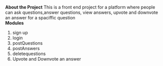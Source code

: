 <b>About the Project</b>
This is a front end project for a platform where people can ask questions,answer questions, view answers, upvote and downvote an answer for a spaciffic question  
<b>Modules</b>
<ol>
  <li>sign up</li>  
<li>login</li>    
<li>postQuestions</li>    
<li>postAnswers</li>    
<li>deletequestions</li>    
<li>Upvote and Downvote an answer</li>    
  </ol>





